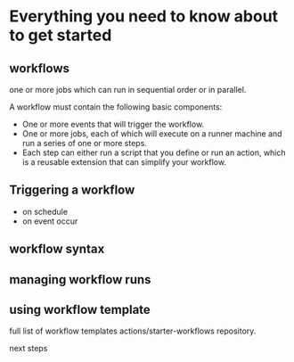 # Everything you need to know about to get started


## workflows

one or more jobs which can run in sequential order or in parallel.


A workflow must contain the following basic components:

- One or more events that will trigger the workflow.
- One or more jobs, each of which will execute on a runner machine and run a series of one or more steps.
- Each step can either run a script that you define or run an action, which is a reusable extension that can simplify your workflow.

## Triggering a workflow

- on schedule
- on event occur

## workflow syntax


## managing workflow runs



## using workflow template


full list of workflow templates  actions/starter-workflows repository.


next steps